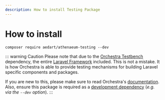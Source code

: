 ```yaml
---
description: How to install Testing Package
---
```


# How to install

```console
composer require aedart/athenaeum-testing --dev
```

::: warning Caution
Please note that due to the [Orchestra Testbench](https://packagist.org/packages/orchestra/testbench) dependency, the entire [Laravel Framework](https://laravel.com/) included.
This is not a mistake. It is how Orchestra is able to provide testing mechanisms for building Laravel specific components and packages.

If you are new to this, please make sure to read Orchestra's [documentation](https://github.com/orchestral/testbench).
Also, ensure this package is required as a [development dependency](https://getcomposer.org/doc/04-schema.md#require-dev) (_e.g. via the `--dev` option_).
:::
